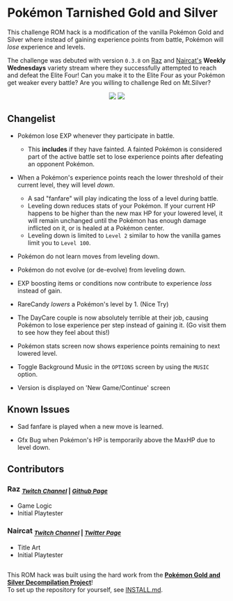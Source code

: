 # Pokémon Tarnished Gold and Silver

This challenge ROM hack is a modification of the vanilla Pokémon Gold and Silver where instead of gaining experience points from battle, Pokémon will *lose* experience and levels.

The challenge was debuted with version `0.3.8` on [Raz][raz-twitch] and [Naircat's][nair-twitch] **Weekly Wednesdays** variety stream where they successfully attempted to reach and defeat the Elite Four! Can you make it to the Elite Four as your Pokémon get weaker every battle? Are you willing to challenge Red on Mt.Silver?

<p align="center">
<img src="https://media.discordapp.net/attachments/796754499649667083/1117567403279253614/Screenshot_2023-06-11_143225.png?width=270&height=243"/>
<img src="https://media.discordapp.net/attachments/796754499649667083/1117567403551899778/Screenshot_2023-06-11_143145.png?width=270&height=243"/>
</p>

## Changelist

- Pokémon lose EXP whenever they participate in battle.
    - This **includes** if they have fainted. A fainted Pokémon is considered part of the active battle set to lose experience points after defeating an opponent Pokémon.

- When a Pokémon's experience points reach the lower threshold of their current level, they will level *down*.
    - A sad "fanfare" will play indicating the loss of a level during battle.
    - Leveling down reduces stats of your Pokémon. If your current HP happens to be higher than the new max HP for your lowered level, it will remain unchanged until the Pokémon has enough damage inflicted on it, or is healed at a Pokémon center.
    - Leveling down is limited to `Level 2` similar to how the vanilla games limit you to `Level 100`.

- Pokémon do not learn moves from leveling down.

- Pokémon do not evolve (or de-evolve) from leveling down.

- EXP boosting items or conditions now contribute to experience *loss* instead of gain.

- RareCandy *lowers* a Pokémon's level by 1. (Nice Try)

- The DayCare couple is now absolutely terrible at their job, causing Pokémon to lose experience per step instead of gaining it. (Go visit them to see how they feel about this!)

- Pokémon stats screen now shows experience points remaining to next lowered level.

- Toggle Background Music in the `OPTIONS` screen by using the `MUSIC` option.

- Version is displayed on 'New Game/Continue' screen

## Known Issues

- Sad fanfare is played when a new move is learned.

- Gfx Bug when Pokémon's HP is temporarily above the MaxHP due to level down.

## Contributors

### Raz <sub>[*Twitch Channel*][raz-twitch] | [*Github Page*][raz-gh] </sub>
- Game Logic
- Initial Playtester

### Naircat <sub>[*Twitch Channel*][nair-twitch] | [*Twitter Page*][nair-twitter]</sub>
- Title Art
- Initial Playtester

##

This ROM hack was built using the hard work from the [**Pokémon Gold and Silver Decompilation Project**][pokegold]!<br>
To set up the repository for yourself, see [INSTALL.md](INSTALL.md).

[pokegold]: https://github.com/pret/pokegold
[raz-gh]: https://github.com/raz-a
[raz-twitch]: https://www.twitch.tv/razstrats

[nair-twitch]: https://www.twitch.tv/naircat
[nair-twitter]: http://twitter.com/naircatt